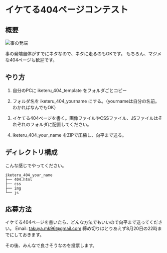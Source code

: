 # イケてる404ページコンテスト
## 概要
![事の発端](https://dl.dropboxusercontent.com/s/q21cvphheuy56qf/iketeru_404.png)

事の発端自体がすでにネタなので、ネタに走るのもOKです。
もちろん、マジメな404ページも歓迎です。


## やり方

1. 自分のPCに iketeru_404_template をフォルダごとコピー

2. フォルダ名を iketeru_404_yourname にする。（yournameは自分の名前。わかればなんでもOK）

3. イケてる404ページを書く。画像ファイルやCSSファイル、JSファイルはそれぞれのフォルダに配置してください。

4. iketeru_404_your_name をZIPで圧縮し、向平まで送る。


## ディレクトリ構成
こんな感じでやってください。

```
iketeru_404_your_name
├── 404.html
├── css
├── img
└── js
```


## 応募方法
イケてる404ページを書いたら、どんな方法でもいいので向平まで送ってください。
Email: takuya.mk96@gmail.com
締め切りはとりあえず8月20日の22時までにしておきます。

その後、みんなで良さそうなのを投票します。

